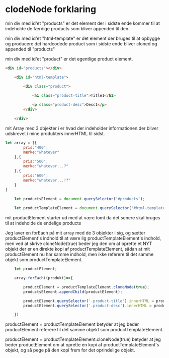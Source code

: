 # clodeNode forklaring

min div med id'et "products" er det element der i sidste ende kommer til at indeholde de færdige products som bliver appended til den.

min div med id'et "html-template" er det element der bruges til at opbygge og producere det hardcodede product som i sidste ende bliver cloned og appended til "products"

min div med id'et "product" er det egentlige product element.

```html
<div id="products"></div>

	<div id="html-template">

		<div class="product">
			
			<h1 class="product-title">Title1</h1>

			<p class="product-desc">Desc1</p>
		</div>

	</div>
```

mit Array med 3 objekter i er hvad der indeholder informationen der bliver udskrevet i mine produkters innerHTML til sidst.

```javascript
let array = [{
		pris:"400",
		mærke:"whatever"
	},{
		pris:"500",
		mærke:"whatever...?"
	},{
		pris:"600",
		mærke:"whatever...!?"
	}
]
	
	let productsElement = document.querySelector('#products');

	let productTemplateElement = document.querySelector('#html-template .product');

```
mit productElement starter ud med at være tomt da det senere skal bruges til at indeholde de endelige products

Jeg laver en forEach på mit array med de 3 objekter i sig, og sætter productElement's indhold til at være lig productTemplateElement's indhold, men ved at skrive cloneNode(true) beder jeg den om at oprette et NYT objekt der er en direkte kopi af productTemplateElement, sådan at mit productElement nu har samme indhold, men ikke referere til det samme objekt som productTemplateElement.

```javascript
	let productElement;

	array.forEach((produkt)=>{

		productElement = productTemplateElement.cloneNode(true);
		productsElement.appendChild(productElement);

		productElement.querySelector('.product-title').innerHTML = produkt.mærke;
		productElement.querySelector('.product-desc').innerHTML = produkt.pris;

	})
```

productElement = productTemplateElement betyder at jeg beder productElement referere til det samme objekt som productTemplateElement.


productElement = productTemplateElement.cloneNode(true) betyder at jeg beder productElement om at oprette en kopi af productTemplateElement's objekt, og så pege på den kopi frem for det oprindelige objekt.
